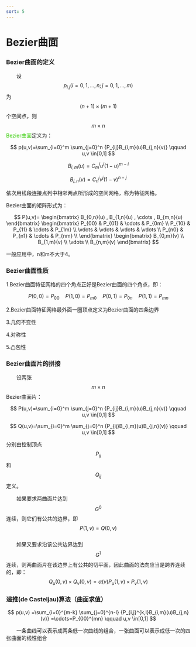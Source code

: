 ```yaml
---
sort: 5
---
```


# Bezier曲面

### Bezier曲面的定义

&emsp;&emsp;设$$ p_{i.j}(i=0,1,\ldots,n;j=0,1,\ldots,m) $$为$$ (n+1) \times (m+1) $$个空间点，则$$ m \times n $$<font color="#33cc00">Bezier曲面</font>定义为：

$$ p(u,v)=\sum_{i=0}^m \sum_{j=0}^n {P_{ij}B_{i,m}(u)B_{j,n}(v)} \qquad u,v \in[0,1] $$

$$ B_{i,m}(u) = C_m^i u^i (1-u)^{m-i} $$

$$ B_{j,n}(v) = C_n^j v^j (1-v)^{n-j} $$

依次用线段连接点列中相邻两点所形成的空间网格，称为特征网格。

Bezier曲面的矩阵形式为：

$$ P(u,v)=
\begin{bmatrix}
B_{0,n}(u) , B_{1,n}(u) , \cdots , B_{m,n}(u)
\end{bmatrix}
\begin{bmatrix}
P_{00} & P_{01} & \cdots & P_{0m} \\
P_{10} & P_{11} & \cdots & P_{1m} \\
\vdots & \vdots & \vdots & \vdots \\
P_{n0} & P_{n1} & \cdots & P_{nm} \\
\end{bmatrix}
\begin{bmatrix}
B_{0,m}(v) \\ B_{1,m}(v) \\ \vdots \\ B_{n,m}(v)
\end{bmatrix}
 $$

一般应用中，n和m不大于4。

### Bezier曲面性质

1.Bezier曲面特征网格的四个角点正好是Bezier曲面的四个角点，即：

$$ P(0,0)=P_{00} 
\quad P(1,0)=P_{m0}
\quad P(0,1)=P_{0n}
\quad P(1,1)=P_{mn} 
$$

2.Bezier曲面特征网格最外面一圈顶点定义为Bezier曲面的四条边界

3.几何不变性

4.对称性

5.凸包性

### Bezier曲面片的拼接

&emsp;&emsp;设两张$$ m \times n $$Bezier曲面片：

$$ P(u,v)=\sum_{i=0}^m \sum_{j=0}^n {P_{ij}B_{i,m}(u)B_{j,n}(v)} \qquad u,v \in[0,1] $$

$$ Q(u,v)=\sum_{i=0}^m \sum_{j=0}^n {P_{ij}B_{i,m}(u)B_{j,n}(v)} \qquad u,v \in[0,1] $$

分别由控制顶点$$ P_{ij} $$和$$ Q_{ij} $$定义。

&emsp;&emsp;如果要求两曲面片达到$$ G^0 $$连续，则它们有公共的边界，即
$$ P(1,v)=Q(0,v) $$  
&emsp;&emsp;如果又要求沿该公共边界达到$$ G^1 $$连续，则两曲面片在该边界上有公共的切平面，因此曲面的法向应当是跨界连续的，即：
$$ Q_u(0,v)\times Q_v(0,v) 
= \alpha(v)P_u(1,v) \times P_v(1,v) $$

### 递推(de Casteljau)算法（曲面求值）

$$ p(u,v)
=\sum_{i=0}^{m-k} \sum_{j=0}^{n-l} {P_{i,j}^{k,l}B_{i,m}(u)B_{j,n}(v)} 
=\cdots=P_{00}^{mn}
\qquad u,v \in[0,1] $$

&emsp;&emsp;一条曲线可以表示成两条低一次曲线的组合，一张曲面可以表示成低一次的四张曲面的线性组合


